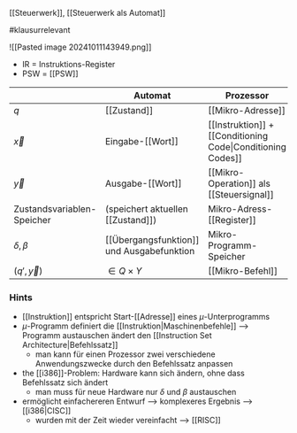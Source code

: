 [[Steuerwerk]], [[Steuerwerk als Automat]]

#klausurrelevant 

![[Pasted image 20241011143949.png]]

- IR = Instruktions-Register
- PSW = [[PSW]]

|                            | Automat                                   | Prozessor                                                   |
| -------------------------- | ----------------------------------------- | ----------------------------------------------------------- |
| $q$                        | [[Zustand]]                               | [[Mikro-Adresse]]                                           |
| $\vec{x}$                  | Eingabe-[[Wort]]                          | [[Instruktion]] + [[Conditioning Code\|Conditioning Codes]] |
| $\vec{y}$                  | Ausgabe-[[Wort]]                          | [[Mikro-Operation]] als [[Steuersignal]]                    |
| Zustandsvariablen-Speicher | (speichert aktuellen [[Zustand]])         | Mikro-Adress-[[Register]]                                   |
| $\delta, \beta$            | [[Übergangsfunktion]] und Ausgabefunktion | Mikro-Programm-Speicher                                     |
| $(q', \vec{y})$            | $\in Q \times Y$                          | [[Mikro-Befehl]]                                            |
### Hints
- [[Instruktion]] entspricht Start-[[Adresse]] eines $\mu$-Unterprogramms
- $\mu$-Programm definiert die [[Instruktion|Maschinenbefehle]] --> Programm austauschen ändert den [[Instruction Set Architecture|Befehlssatz]]
	- man kann für einen Prozessor zwei verschiedene Anwendungszwecke durch den Befehlssatz anpassen
- the [[i386]]-Problem: Hardware kann sich ändern, ohne dass Befehlssatz sich ändert
	- man muss für neue Hardware nur $\delta$ und $\beta$ austauschen
- ermöglicht einfachereren Entwurf --> komplexeres Ergebnis --> [[i386|CISC]]
	- wurden mit der Zeit wieder vereinfacht --> [[RISC]]